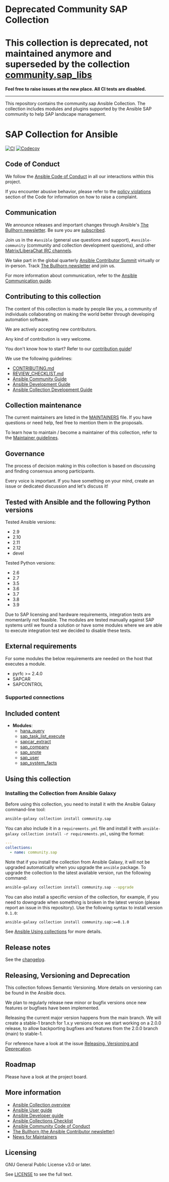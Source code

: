 # Deprecated Community SAP Collection

# **This collection is deprecated, not maintained anymore and superseded by the collection [**community.sap_libs**](https://github.com/sap-linuxlab/community.sap_libs)**

**Feel free to raise issues at the new place.
All CI tests are disabled.**

---
This repository contains the community.sap Ansible Collection. The collection includes modules and plugins supported by the Ansible SAP community to help SAP landscape management.

# SAP Collection for Ansible
<!-- Add CI and code coverage badges here. Samples included below. -->
[![CI](https://github.com/ansible-collections/community.sap/workflows/CI/badge.svg?event=push)](https://github.com/ansible-collections/community.sap/actions) [![Codecov](https://img.shields.io/codecov/c/github/ansible-collections/community.sap)](https://codecov.io/gh/ansible-collections/community.sap)

<!-- Describe the collection and why a user would want to use it. What does the collection do? -->

## Code of Conduct

We follow the [Ansible Code of Conduct](https://docs.ansible.com/ansible/devel/community/code_of_conduct.html) in all our interactions within this project.

If you encounter abusive behavior, please refer to the [policy violations](https://docs.ansible.com/ansible/devel/community/code_of_conduct.html#policy-violations) section of the Code for information on how to raise a complaint.

## Communication

<!--List available communication channels. In addition to channels specific to your collection, we also recommend to use the following ones.-->

We announce releases and important changes through Ansible's [The Bullhorn newsletter](https://github.com/ansible/community/wiki/News#the-bullhorn). Be sure you are [subscribed](https://eepurl.com/gZmiEP).

Join us in the `#ansible` (general use questions and support), `#ansible-community` (community and collection development questions), and other [Matrix/LiberaChat IRC channels](https://docs.ansible.com/ansible/devel/community/communication.html#real-time-chat).

We take part in the global quarterly [Ansible Contributor Summit](https://github.com/ansible/community/wiki/Contributor-Summit) virtually or in-person. Track [The Bullhorn newsletter](https://eepurl.com/gZmiEP) and join us.

For more information about communication, refer to the [Ansible Communication guide](https://docs.ansible.com/ansible/devel/community/communication.html).

## Contributing to this collection

<!--Describe how the community can contribute to your collection. At a minimum, fill up and include the CONTRIBUTING.md file containing how and where users can create issues to report problems or request features for this collection. List contribution requirements, including preferred workflows and necessary testing, so you can benefit from community PRs. If you are following general Ansible contributor guidelines, you can link to - [Ansible Community Guide](https://docs.ansible.com/ansible/devel/community/index.html). List the current maintainers (contributors with write or higher access to the repository). The following can be included:-->

The content of this collection is made by people like you, a community of individuals collaborating on making the world better through developing automation software.

We are actively accepting new contributors.

Any kind of contribution is very welcome.

You don't know how to start? Refer to our [contribution guide](CONTRIBUTING.md)!

We use the following guidelines:

* [CONTRIBUTING.md](CONTRIBUTING.md)
* [REVIEW_CHECKLIST.md](REVIEW_CHECKLIST.md)
* [Ansible Community Guide](https://docs.ansible.com/ansible/latest/community/index.html)
* [Ansible Development Guide](https://docs.ansible.com/ansible/devel/dev_guide/index.html)
* [Ansible Collection Development Guide](https://docs.ansible.com/ansible/devel/dev_guide/developing_collections.html#contributing-to-collections)

## Collection maintenance

The current maintainers are listed in the [MAINTAINERS](MAINTAINERS) file. If you have questions or need help, feel free to mention them in the proposals.

To learn how to maintain / become a maintainer of this collection, refer to the [Maintainer guidelines](MAINTAINING.md).

## Governance

<!--Describe how the collection is governed. Here can be the following text:-->

The process of decision making in this collection is based on discussing and finding consensus among participants.

Every voice is important. If you have something on your mind, create an issue or dedicated discussion and let's discuss it!

## Tested with Ansible and the following Python versions

Tested Ansible versions:
- 2.9
- 2.10
- 2.11
- 2.12
- devel

Tested Python versions:
- 2.6
- 2.7
- 3.5
- 3.6
- 3.7
- 3.8
- 3.9

Due to SAP licensing and hardware requirements, integration tests are momentarily not feasible.
The modules are tested manually against SAP systems until we found a solution or have some
modules where we are able to execute integration test we decided to disable these tests.

## External requirements

For some modules the below requirements are needed on the host that executes a module.

- pyrfc >= 2.4.0
- SAPCAR
- SAPCONTROL

### Supported connections
<!-- Optional. If your collection supports only specific connection types (such as HTTPAPI, netconf, or others), list them here. -->

## Included content

- **Modules**:
  - [hana_query](https://docs.ansible.com/ansible/latest/collections/community/sap/hana_query.html)
  - [sap_task_list_execute](https://docs.ansible.com/ansible/latest/collections/community/sap/sap_task_list_execute.html)
  - [sapcar_extract](https://docs.ansible.com/ansible/latest/collections/community/sap/sapcar_extract.html)
  - [sap_company](https://docs.ansible.com/ansible/latest/collections/community/sap/sap_company.html)
  - [sap_snote](https://docs.ansible.com/ansible/latest/collections/community/sap/sap_snote.html)
  - [sap_user](https://docs.ansible.com/ansible/latest/collections/community/sap/sap_user.html)
  - [sap_system_facts](https://docs.ansible.com/ansible/latest/collections/community/sap/sap_system_facts.html)

## Using this collection

<!--Include some quick examples that cover the most common use cases for your collection content. It can include the following examples of installation and upgrade (change NAMESPACE.COLLECTION_NAME correspondingly):-->

### Installing the Collection from Ansible Galaxy

Before using this collection, you need to install it with the Ansible Galaxy command-line tool:
```bash
ansible-galaxy collection install community.sap
```

You can also include it in a `requirements.yml` file and install it with `ansible-galaxy collection install -r requirements.yml`, using the format:
```yaml
---
collections:
  - name: community.sap
```

Note that if you install the collection from Ansible Galaxy, it will not be upgraded automatically when you upgrade the `ansible` package. To upgrade the collection to the latest available version, run the following command:
```bash
ansible-galaxy collection install community.sap --upgrade
```

You can also install a specific version of the collection, for example, if you need to downgrade when something is broken in the latest version (please report an issue in this repository). Use the following syntax to install version `0.1.0`:

```bash
ansible-galaxy collection install community.sap:==0.1.0
```

See [Ansible Using collections](https://docs.ansible.com/ansible/devel/user_guide/collections_using.html) for more details.

## Release notes

See the [changelog](https://github.com/ansible-collections/community.sap/tree/main/CHANGELOG.rst).

## Releasing, Versioning and Deprecation
This collection follows Semantic Versioning. More details on versioning can be found in the Ansible docs.

We plan to regularly release new minor or bugfix versions once new features or bugfixes have been implemented.

Releasing the current major version happens from the main branch. We will create a stable-1 branch for 1.x.y versions once we start working on a 2.0.0 release, to allow backporting bugfixes and features from the 2.0.0 branch (main) to stable-1.

For reference have a look at the issue [Releasing, Versioning and Deprecation](https://github.com/ansible-collections/community.sap/issues/4).



## Roadmap

Please have a look at the project board.

## More information

<!-- List out where the user can find additional information, such as working group meeting times, slack/IRC channels, or documentation for the product this collection automates. At a minimum, link to: -->

- [Ansible Collection overview](https://github.com/ansible-collections/overview)
- [Ansible User guide](https://docs.ansible.com/ansible/devel/user_guide/index.html)
- [Ansible Developer guide](https://docs.ansible.com/ansible/devel/dev_guide/index.html)
- [Ansible Collections Checklist](https://github.com/ansible-collections/overview/blob/master/collection_requirements.rst)
- [Ansible Community Code of Conduct](https://docs.ansible.com/ansible/devel/community/code_of_conduct.html)
- [The Bullhorn (the Ansible Contributor newsletter)](https://us19.campaign-archive.com/home/?u=56d874e027110e35dea0e03c1&id=d6635f5420)
- [News for Maintainers](https://github.com/ansible-collections/news-for-maintainers)

## Licensing

<!-- Include the appropriate license information here and a pointer to the full licensing details. If the collection contains modules migrated from the ansible/ansible repo, you must use the same license that existed in the ansible/ansible repo. See the GNU license example below. -->

GNU General Public License v3.0 or later.

See [LICENSE](https://www.gnu.org/licenses/gpl-3.0.txt) to see the full text.
